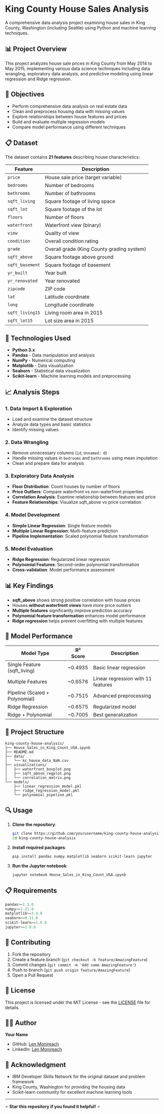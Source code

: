 # King County House Sales Analysis

A comprehensive data analysis project examining house sales in King County, Washington (including Seattle) using Python and machine learning techniques.

## 📊 Project Overview

This project analyzes house sale prices in King County from May 2014 to May 2015, implementing various data science techniques including data wrangling, exploratory data analysis, and predictive modeling using linear regression and Ridge regression.

## 🎯 Objectives

- Perform comprehensive data analysis on real estate data
- Clean and preprocess housing data with missing values
- Explore relationships between house features and prices
- Build and evaluate multiple regression models
- Compare model performance using different techniques

## 📋 Dataset

The dataset contains **21 features** describing house characteristics:

| Feature | Description |
|---------|-------------|
| `price` | House sale price (target variable) |
| `bedrooms` | Number of bedrooms |
| `bathrooms` | Number of bathrooms |
| `sqft_living` | Square footage of living space |
| `sqft_lot` | Square footage of the lot |
| `floors` | Number of floors |
| `waterfront` | Waterfront view (binary) |
| `view` | Quality of view |
| `condition` | Overall condition rating |
| `grade` | Overall grade (King County grading system) |
| `sqft_above` | Square footage above ground |
| `sqft_basement` | Square footage of basement |
| `yr_built` | Year built |
| `yr_renovated` | Year renovated |
| `zipcode` | ZIP code |
| `lat` | Latitude coordinate |
| `long` | Longitude coordinate |
| `sqft_living15` | Living room area in 2015 |
| `sqft_lot15` | Lot size area in 2015 |

## 🔧 Technologies Used

- **Python 3.x**
- **Pandas** - Data manipulation and analysis
- **NumPy** - Numerical computing
- **Matplotlib** - Data visualization
- **Seaborn** - Statistical data visualization
- **Scikit-learn** - Machine learning models and preprocessing

## 📈 Analysis Steps

### 1. Data Import & Exploration
- Load and examine the dataset structure
- Analyze data types and basic statistics
- Identify missing values

### 2. Data Wrangling
- Remove unnecessary columns (`id`, `Unnamed: 0`)
- Handle missing values in `bedrooms` and `bathrooms` using mean imputation
- Clean and prepare data for analysis

### 3. Exploratory Data Analysis
- **Floor Distribution**: Count houses by number of floors
- **Price Outliers**: Compare waterfront vs non-waterfront properties
- **Correlation Analysis**: Examine relationship between features and price
- **Feature Relationships**: Visualize sqft_above vs price correlation

### 4. Model Development
- **Simple Linear Regression**: Single feature models
- **Multiple Linear Regression**: Multi-feature prediction
- **Pipeline Implementation**: Scaled polynomial feature transformation

### 5. Model Evaluation
- **Ridge Regression**: Regularized linear regression
- **Polynomial Features**: Second-order polynomial transformation
- **Cross-validation**: Model performance assessment

## 📊 Key Findings

- **sqft_above** shows strong positive correlation with house prices
- Houses **without waterfront views** have more price outliers
- **Multiple features** significantly improve prediction accuracy
- **Polynomial feature transformation** enhances model performance
- **Ridge regression** helps prevent overfitting with multiple features

## 🚀 Model Performance

| Model Type | R² Score | Description |
|------------|----------|-------------|
| Single Feature (sqft_living) | ~0.4935 | Basic linear regression |
| Multiple Features | ~0.6576 | Linear regression with 11 features |
| Pipeline (Scaled + Polynomial) | ~0.7515 | Advanced preprocessing |
| Ridge Regression | ~0.6575 | Regularized model |
| Ridge + Polynomial | ~0.7005 | Best generalization |

## 📁 Project Structure

```
king-county-house-analysis/
├── House_Sales_in_King_Count_USA.ipynb
├── README.md
├── data/
│   └── kc_house_data_NaN.csv
├── visualizations/
│   ├── waterfront_boxplot.png
│   ├── sqft_above_regplot.png
│   └── correlation_matrix.png
└── models/
    ├── linear_regression_model.pkl
    ├── ridge_regression_model.pkl
    └── polynomial_pipeline.pkl
```

## 🔍 Usage

1. **Clone the repository**:
   ```bash
   git clone https://github.com/yourusername/king-county-house-analysis.git
   cd king-county-house-analysis
   ```

2. **Install required packages**:
   ```bash
   pip install pandas numpy matplotlib seaborn scikit-learn jupyter
   ```

3. **Run the Jupyter notebook**:
   ```bash
   jupyter notebook House_Sales_in_King_Count_USA.ipynb
   ```

## 📋 Requirements

```python
pandas>=1.3.0
numpy>=1.21.0
matplotlib>=3.4.0
seaborn>=0.11.0
scikit-learn>=1.0.0
jupyter>=1.0.0
```

## 🤝 Contributing

1. Fork the repository
2. Create a feature branch (`git checkout -b feature/AmazingFeature`)
3. Commit changes (`git commit -m 'Add some AmazingFeature'`)
4. Push to branch (`git push origin feature/AmazingFeature`)
5. Open a Pull Request

## 📝 License

This project is licensed under the MIT License - see the [LICENSE](LICENSE) file for details.

## 👨‍💻 Author

**Your Name**
- GitHub: [Len Monireach](https://github.com/monireach2480)
- LinkedIn: [Len Monireach](https://www.linkedin.com/in/len-monireach/)

## 🙏 Acknowledgment
- IBM Developer Skills Network for the original dataset and problem framework
- King County, Washington for providing the housing data
- Scikit-learn community for excellent machine learning tools

---

⭐ **Star this repository if you found it helpful!** ⭐